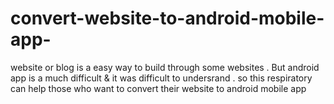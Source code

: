 # convert-website-to-android-mobile-app-
website or blog is a easy way to build through some websites . But android app is a much difficult &amp; it was difficult to undersrand . so this respiratory can help those who want to convert their website to android mobile app 
